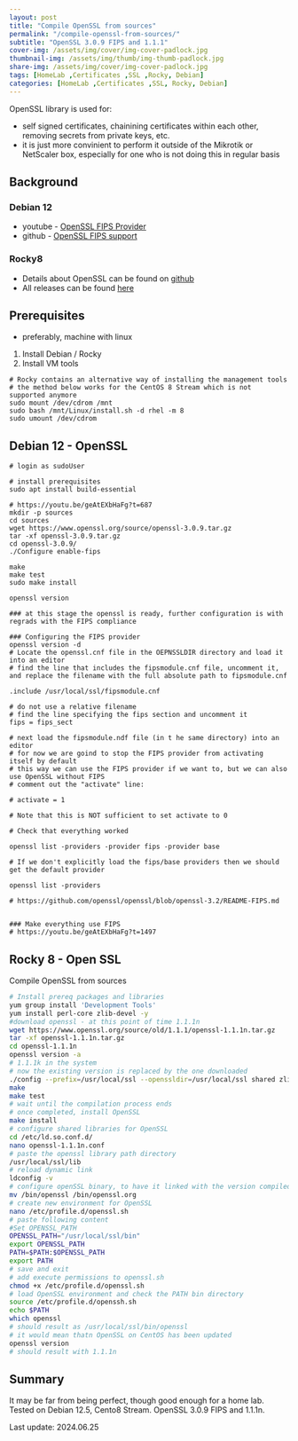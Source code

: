 ```yaml
---
layout: post
title: "Compile OpenSSL from sources"
permalink: "/compile-openssl-from-sources/"
subtitle: "OpenSSL 3.0.9 FIPS and 1.1.1"
cover-img: /assets/img/cover/img-cover-padlock.jpg
thumbnail-img: /assets/img/thumb/img-thumb-padlock.jpg
share-img: /assets/img/cover/img-cover-padlock.jpg
tags: [HomeLab ,Certificates ,SSL ,Rocky, Debian]
categories: [HomeLab ,Certificates ,SSL, Rocky, Debian]
---
```

OpenSSL library is used for:
* self signed certificates, chainining certificates within each other, removing secrets from private keys, etc. 
* it is just more convinient to perform it outside of the Mikrotik or NetScaler box, especially for one who is not doing this in regular basis

## Background

### Debian 12

* youtube - [OpenSSL FIPS Provider](https://www.youtube.com/watch?v=geAtEXbHaFg)
* github - [OpenSSL FIPS support](https://github.com/openssl/openssl/blob/openssl-3.2/README-FIPS.md)

### Rocky8

* Details about OpenSSL can be found on [github](https://github.com/openssl/openssl)
* All releases can be found [here](https://www.openssl.org/source/old/)

## Prerequisites

+ preferably, machine with linux

1. Install Debian / Rocky
2. Install VM tools

```shell
# Rocky contains an alternative way of installing the management tools
# the method below works for the CentOS 8 Stream which is not supported anymore
sudo mount /dev/cdrom /mnt
sudo bash /mnt/Linux/install.sh -d rhel -m 8
sudo umount /dev/cdrom
```

## Debian 12 - OpenSSL

```shell
# login as sudoUser

# install prerequisites
sudo apt install build-essential

# https://youtu.be/geAtEXbHaFg?t=687
mkdir -p sources
cd sources
wget https://www.openssl.org/source/openssl-3.0.9.tar.gz
tar -xf openssl-3.0.9.tar.gz 
cd openssl-3.0.9/
./Configure enable-fips

make
make test
sudo make install

openssl version

### at this stage the openssl is ready, further configuration is with regrads with the FIPS compliance

### Configuring the FIPS provider
openssl version -d
# Locate the openssl.cnf file in the OEPNSSLDIR directory and load it into an editor
# find the line that includes the fipsmodule.cnf file, uncomment it, and replace the filename with the full absolute path to fipsmodule.cnf

.include /usr/local/ssl/fipsmodule.cnf

# do not use a relative filename
# find the line specifying the fips section and uncomment it
fips = fips_sect

# next load the fipsmodule.ndf file (in t he same directory) into an editor
# for now we are goind to stop the FIPS provider from activating itself by default
# this way we can use the FIPS provider if we want to, but we can also use OpenSSL without FIPS
# comment out the "activate" line:

# activate = 1

# Note that this is NOT sufficient to set activate to 0

# Check that everything worked

openssl list -providers -provider fips -provider base

# If we don't explicitly load the fips/base providers then we should get the default provider

openssl list -providers

# https://github.com/openssl/openssl/blob/openssl-3.2/README-FIPS.md


### Make everything use FIPS
# https://youtu.be/geAtEXbHaFg?t=1497
```

## Rocky 8 - Open SSL

Compile OpenSSL from sources

```bash
# Install prereq packages and libraries
yum group install 'Development Tools'
yum install perl-core zlib-devel -y
#download openssl - at this point of time 1.1.1n
wget https://www.openssl.org/source/old/1.1.1/openssl-1.1.1n.tar.gz
tar -xf openssl-1.1.1n.tar.gz
cd openssl-1.1.1n
openssl version -a
# 1.1.1k in the system
# now the existing version is replaced by the one downloaded
./config --prefix=/usr/local/ssl --openssldir=/usr/local/ssl shared zlib
make
make test
# wait until the compilation process ends
# once completed, install OpenSSL
make install
# configure shared libraries for OpenSSL
cd /etc/ld.so.conf.d/
nano openssl-1.1.1n.conf
# paste the openssl library path directory
/usr/local/ssl/lib
# reload dynamic link
ldconfig -v
# configure openSSL binary, to have it linked with the version compiled
mv /bin/openssl /bin/openssl.org
# create new environment for OpenSSL
nano /etc/profile.d/openssl.sh
# paste following content
#Set OPENSSL_PATH
OPENSSL_PATH="/usr/local/ssl/bin"
export OPENSSL_PATH
PATH=$PATH:$OPENSSL_PATH
export PATH
# save and exit
# add execute permissions to openssl.sh
chmod +x /etc/profile.d/openssl.sh
# load OpenSSL environment and check the PATH bin directory
source /etc/profile.d/openssh.sh
echo $PATH
which openssl
# should result as /usr/local/ssl/bin/openssl
# it would mean thatn OpenSSL on CentOS has been updated
openssl version
# should result with 1.1.1n
```

## Summary

It may be far from being perfect, though good enough for a home lab.
Tested on Debian 12.5, Cento8 Stream. OpenSSL 3.0.9 FIPS and 1.1.1n.

Last update: 2024.06.25
